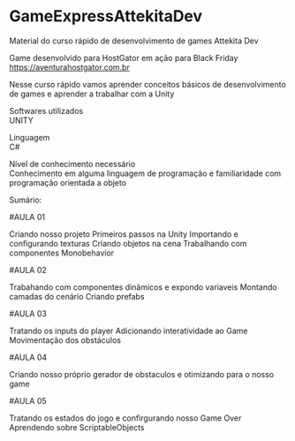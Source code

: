 # GameExpressAttekitaDev
Material do curso rápido de desenvolvimento de games Attekita Dev

Game desenvolvido para HostGator em ação para Black Friday https://aventurahostgator.com.br

Nesse curso rápido vamos aprender conceitos básicos de desenvolvimento de games e aprender a trabalhar com a Unity

Softwares utilizados<br>
UNITY

Linguagem<br>
C#

Nível de conhecimento necessário<br>
Conhecimento em alguma linguagem de programação e familiaridade com programação orientada a objeto

Sumário:

#AULA 01

Criando nosso projeto
Primeiros passos na Unity
Importando e configurando texturas
Criando objetos na cena
Trabalhando com componentes Monobehavior

#AULA 02

Trabahando com componentes dinâmicos e expondo variaveis
Montando camadas do cenário
Criando prefabs

#AULA 03

Tratando os inputs do player
Adicionando interatividade ao Game
Movimentação dos obstáculos

#AULA 04

Criando nosso próprio gerador de obstaculos e otimizando para o nosso game

#AULA 05

Tratando os estados do jogo e confirgurando nosso Game Over
Aprendendo sobre ScriptableObjects
